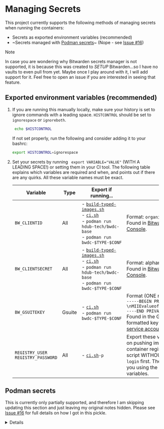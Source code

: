 # Managing Secrets

This project currently supports the following methods of managing secrets when
running the containers:

* Secrets as exported environment variables (recommended)
* ~Secrets managed with [Podman secrets]~ (Nope - see [Issue #16])

> [!NOTE]
> In case you are wondering why Bitwarden secrets manager is not supported, it
is because this was created to _SETUP_ Bitwarden...so I have no vaults to even
pull from yet. Maybe once I play around with it, I will add support for it. Feel
free to open an issue if you are interested in seeing that feature.

## Exported environment variables (recommended)

1. If you are running this manually locally, make sure your history is set to
   ignore commands with a leading space. `HISTCONTROL` should be set to
   `ignorespace` or `ignoreboth`.
   ```bash
    echo $HISTCONTROL
    ```
    If not set properly, run the following and consider adding it to your bashrc:
    ```bash
    export HISTCONTROL=ignorespace
    ```

   <!-- markdownlint-disable-next-line no-space-in-code -->
2. Set your secrets by running ` export VARIABLE="VALUE"` (WITH A LEADING
   SPACE!) or setting them in your CI tool. The following table explains which
   variables are required and when, and points out if there are any quirks. All
   these variable names must be exact.

   | Variable | Type | Export if running... | Notes |
   | --- | --- | --- | --- |
   | `BW_CLIENTID` | All | - [`build-typed-images.sh`]<BR>- [`ci.sh`]<BR>- `podman run hdub-tech/bwdc-base` <BR>- `podman run bwdc-$TYPE-$CONF` | Format: `organization.UUID`<BR>Found in [Bitwarden Admin Console]. |
   | `BW_CLIENTSECRET` | All | - [`build-typed-images.sh`]<BR>- [`ci.sh`]<BR>- `podman run hdub-tech/bwdc-base`<BR>- `podman run bwdc-$TYPE-$CONF`  | Format: alphanumeric<BR>Found in [Bitwarden Admin Console]. |
   | `BW_GSUITEKEY` | Gsuite | - [`ci.sh`]<BR>- `podman run bwdc-$TYPE-$CONF` | Format (ONE new line at the end): `-----BEGIN PRIVATE KEY-----\nMIIEvalueofGSuitePrivatekey\n-----END PRIVATE KEY-----\n`<BR>Found in the GCP Console json formatted key for your [GCP service account]. |
   | `REGISTRY_USER`<BR>`REGISTRY_PASSWORD` | All | - [`ci.sh`]`-p` | Export these variables if you plan on pushing images to your container registry using the `ci.sh` script WITHOUT running `podman login` first. The script will login for you using the values in these variables. |

## Podman secrets

This is currently only partially supported, and therefore I am skipping updating
this section and just leaving my original notes hidden. Please see [Issue #16] for
full details on how I got in this pickle.

<details>

   Tell podman your secrets. The secrets must be named as indicated below.
   ENSURE THESE COMMANDS ARE RUN WITH A LEADING SPACE!

   1. CLIENTID (format: `organization.UUID`) and CLIENTSECRET for logging in.
        ```bash
        # Leading space!
         echo -n "YOUR_BITWARDEN_CLIENT_ID" | podman secret create bw_clientid -
        ```
        ```bash
        # Leading space!
         echo -n "YOUR_BITWARDEN_CLIENT_SECRET" | podman secret create bw_clientsecret -
        ```
   2. GSUITE ONLY: The private key for your Google cloud project service user.
        ```bash
        # Leading space! ONE new line at the end!
         echo -n "-----BEGIN PRIVATE KEY-----\nMIIEvalueofGSuitePrivatekey\n-----END PRIVATE KEY-----\n" | podman secret create bw_gsuitekey -
        ```

</details>

<!-- Links -->
[Bitwarden Admin Console]: https://bitwarden.com/help/public-api/#authentication
[`build-typed-images.sh`]: ../build-typed-images.sh
[`ci.sh`]:                 ../ci.sh
[GCP service account]:     https://bitwarden.com/help/workspace-directory/#obtain-service-account-credentials
[Issue #16]:               https://github.com/hdub-tech/bitwarden-directory-connector-containers/issues/16
[Podman secrets]:          https://docs.podman.io/en/latest/markdown/podman-secret.1.html

<!-- markdownlint-configure-file {
  MD013: {
    code_blocks: false
  },
}
-->

